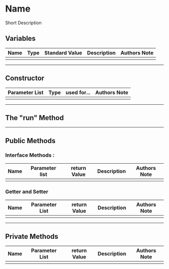 # Name <interface>

Short Description

## Variables

| Name | Type | Standard Value | Description | Authors Note |
| ---- | ---- | -------------- | ----------- | ------------ |
|      |      |                |             |              |

---

## Constructor

| Parameter List | Type | used for... | Authors Note |
| -------------- | ---- | ----------- | ------------ |
|                |      |             |              |

---

## The "run" Method



---

## Public Methods

### Interface Methods :

| Name | Parameter list | return Value | Description | Authors Note |
| ---- | -------------- | ------------ | ----------- | ------------ |
|      |                |              |             |              |

### Getter and Setter

| Name | Parameter List | return Value | Description | Authors Note |
| ---- | -------------- | ------------ | ----------- | ------------ |
|      |                |              |             |              |

---

## Private Methods

| Name | Parameter List | return Value | Description | Authors Note |
| ---- | -------------- | ------------ | ----------- | ------------ |
|      |                |              |             |              |

